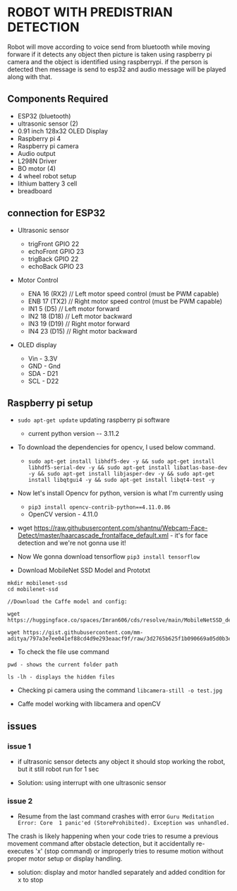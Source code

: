 # ROBOT WITH PREDISTRIAN DETECTION

Robot will move according to voice send from bluetooth while moving forware if it detects any object then picture is taken using raspberry pi camera and the object is identified using raspberrypi. if the person is detected then message is send to esp32 and audio message will be played along with that.

## Components Required

- ESP32 (bluetooth)
- ultrasonic sensor (2)
- 0.91 inch 128x32 OLED Display
- Raspberry pi 4
- Raspberry pi camera
- Audio output
- L298N Driver
- BO motor (4)
- 4 wheel robot setup
- lithium battery 3 cell
- breadboard

## connection for ESP32

- Ultrasonic sensor

  - trigFront GPIO 22
  - echoFront GPIO 23
  - trigBack GPIO 22
  - echoBack GPIO 23

- Motor Control

  - ENA 16 (RX2) // Left motor speed control (must be PWM capable)
  - ENB 17 (TX2) // Right motor speed control (must be PWM capable)
  - IN1 5 (D5) // Left motor forward
  - IN2 18 (D18) // Left motor backward
  - IN3 19 (D19) // Right motor forward
  - IN4 23 (D15) // Right motor backward

- OLED display
  - Vin - 3.3V
  - GND - Gnd
  - SDA - D21
  - SCL - D22

## Raspberry pi setup

- `sudo apt-get update` updating raspberry pi software

  - current python version -- 3.11.2

- To download the dependencies for opencv, I used below command.

  - `sudo apt-get install libhdf5-dev -y && sudo apt-get install libhdf5-serial-dev -y && sudo apt-get install libatlas-base-dev -y && sudo apt-get install libjasper-dev -y && sudo apt-get install libqtgui4 -y && sudo apt-get install libqt4-test -y`

- Now let's install Opencv for python, version is what I'm currently using

  - `pip3 install opencv-contrib-python==4.11.0.86`
  - OpenCV version - 4.11.0

- wget https://raw.githubusercontent.com/shantnu/Webcam-Face-Detect/master/haarcascade_frontalface_default.xml - it's for face detection and we're not gonna use it!

- Now We gonna download tensorflow `pip3 install tensorflow`

- Download MobileNet SSD Model and Prototxt

```
mkdir mobilenet-ssd
cd mobilenet-ssd

//Download the Caffe model and config:

wget https://huggingface.co/spaces/Imran606/cds/resolve/main/MobileNetSSD_deploy.caffemodel

wget https://gist.githubusercontent.com/mm-aditya/797a3e7ee041ef88cd4d9e293eaacf9f/raw/3d2765b625f1b090669a05d0b3e79b2907677e86/MobileNetSSD_deploy.prototxt

```

- To check the file use command

```
pwd - shows the current folder path

ls -lh - displays the hidden files

```

- Checking pi camera using the command `libcamera-still -o test.jpg`

- Caffe model working with libcamera and openCV

## issues

### issue 1

- if ultrasonic sensor detects any object it should stop working the robot, but it still robot run for 1 sec

- Solution: using interrupt with one ultrasonic sensor

### issue 2

- Resume from the last command crashes with error `Guru Meditation Error: Core  1 panic'ed (StoreProhibited). Exception was unhandled.
`

The crash is likely happening when your code tries to resume a previous movement command after obstacle detection, but it accidentally re-executes 'x' (stop command) or improperly tries to resume motion without proper motor setup or display handling.

- solution: display and motor handled separately and added condition for x to stop
